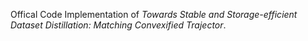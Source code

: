 Offical Code Implementation of _Towards Stable and Storage-efficient Dataset Distillation: Matching Convexified
Trajector_.
